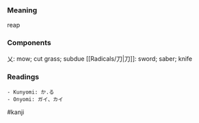 ### Meaning

reap

### Components

乂: mow; cut grass; subdue [[Radicals/刀|刀]]: sword; saber; knife

### Readings

```
- Kunyomi: か.る
- Onyomi: ガイ、カイ
```

#kanji